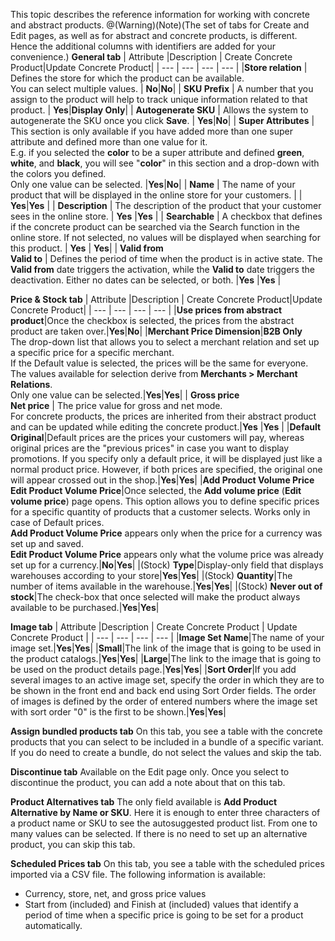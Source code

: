 This topic describes the reference information for working with concrete and abstract products.
@(Warning)(Note)(The set of tabs for Create and Edit pages, as well as for abstract and concrete products, is different. Hence the additional columns with identifiers are added for your convenience.)
**General tab**
| Attribute |Description | Create Concrete Product|Update Concrete Product|
| --- | --- | --- | --- | 
|**Store relation**  | Defines the store for which the product can be available.</br>You can select multiple values. | **No**|**No**|
| **SKU Prefix** | A number that you assign to the product will help to track unique information related to that product. | **Yes**|**Display Only**|
| **Autogenerate SKU** | Allows the system to autogenerate the SKU once you click **Save**. | **Yes**|**No**|
| **Super Attributes** | This section is only available if you have added more than one super attribute and defined more than one value for it.</br>E.g. if you selected the **color** to be a super attribute and defined **green**, **white**, and **black**, you will see "**color**" in this section and a drop-down with the colors you defined.</br>Only one value can be selected. |**Yes**|**No**|
| **Name** | The name of your product that will be displayed in the online store for your customers. | | **Yes**|**Yes** |
| **Description** | The description of the product that your customer sees in the online store. | **Yes** |**Yes** |
| **Searchable** | A checkbox that defines if the concrete product can be searched via the Search function in the online store. If not selected, no values will be displayed when searching for this product. | **Yes** | **Yes**|
| **Valid from**</br>**Valid to**  | Defines the period of time when the product is in active state. The **Valid from** date triggers the activation, while the **Valid to** date triggers the deactivation. Either no dates can be selected, or both. |**Yes** |**Yes** |


**Price & Stock tab**
| Attribute |Description | Create Concrete Product|Update Concrete Product|
| --- | --- | --- | --- |
|**Use prices from abstract product**|Once the checkbox is selected, the prices from the abstract product are taken over.|**Yes**|**No**|
|**Merchant Price Dimension**|**B2B Only**</br>The drop-down list that allows you to select a merchant relation and set up a specific price for a specific merchant.</br>If the Default value is selected, the prices will be the same for everyone.</br>The values available for selection derive from **Merchants > Merchant Relations**.</br>Only one value can be selected.|**Yes**|**Yes**|
| **Gross price**</br>**Net price** | The price value for gross and net mode.</br>For concrete products, the prices are inherited from their abstract product and can be updated while editing the concrete product.|**Yes**  |**Yes**  | 
|**Default**</br>**Original**|Default prices are the prices your customers will pay, whereas original prices are the "previous prices" in case you want to display promotions. If you specify only a default price, it will be displayed just like a normal product price. However, if both prices are specified, the original one will appear crossed out in the shop.|**Yes**|**Yes**|
|**Add Product Volume Price**</br>**Edit Product Volume Price**|Once selected, the **Add volume price** (**Edit volume price**) page opens. This option allows you to define specific prices for a specific quantity of products that a customer selects. Works only in case of Default prices.</br>**Add Product Volume Price** appears only when the price for a currency was set up and saved.</br>**Edit Product Volume Price** appears only what the volume price was already set up for a currency.|**No**|**Yes**|
|(Stock) **Type**|Display-only field that displays warehouses according to your store|**Yes**|**Yes**|
|(Stock) **Quantity**|The number of items available in the warehouse.|**Yes**|**Yes**|
|(Stock) **Never out of stock**|The check-box that once selected will make the product always available to be purchased.|**Yes**|**Yes**|


**Image tab**
| Attribute |Description | Create Concrete Product | Update Concrete Product |
| --- | --- | --- | --- |
|**Image Set Name**|The name of your image set.|**Yes**|**Yes**|
|**Small**|The link of the image that is going to be used in the product catalogs.|**Yes**|**Yes**|
|**Large**|The link to the image that is going to be used on the product details page.|**Yes**|**Yes**|
|**Sort Order**|If you add several images to an active image set, specify the order in which they are to be shown in the front end and back end using Sort Order fields. The order of images is defined by the order of entered numbers where the image set with sort order "0" is the first to be shown.|**Yes**|**Yes**|


**Assign bundled products tab**
On this tab, you see a table with the concrete products that you can select to be included in a bundle of a specific variant. If you do need to create a bundle, do not select the values and skip the tab.


**Discontinue tab**
Available on the Edit page only.
Once you select to discontinue the product, you can add a note about that on this tab.


**Product Alternatives tab**
The only field available is **Add Product Alternative by Name or SKU**. Here it is enough to enter three characters of a product name or SKU to see the autosuggested product list. From one to many values can be selected. If there is no need to set up an alternative product, you can skip this tab. 


**Scheduled Prices tab**
On this tab, you see a table with the scheduled prices imported via a CSV file. The following information is available:
* Currency, store, net, and gross price values
* Start from (included) and Finish at (included) values that identify a period of time when a specific price is going to be set for a product automatically.
